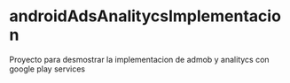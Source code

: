 androidAdsAnalitycsImplementacion
=================================

Proyecto para desmostrar la implementacion de admob y analitycs con google play services
